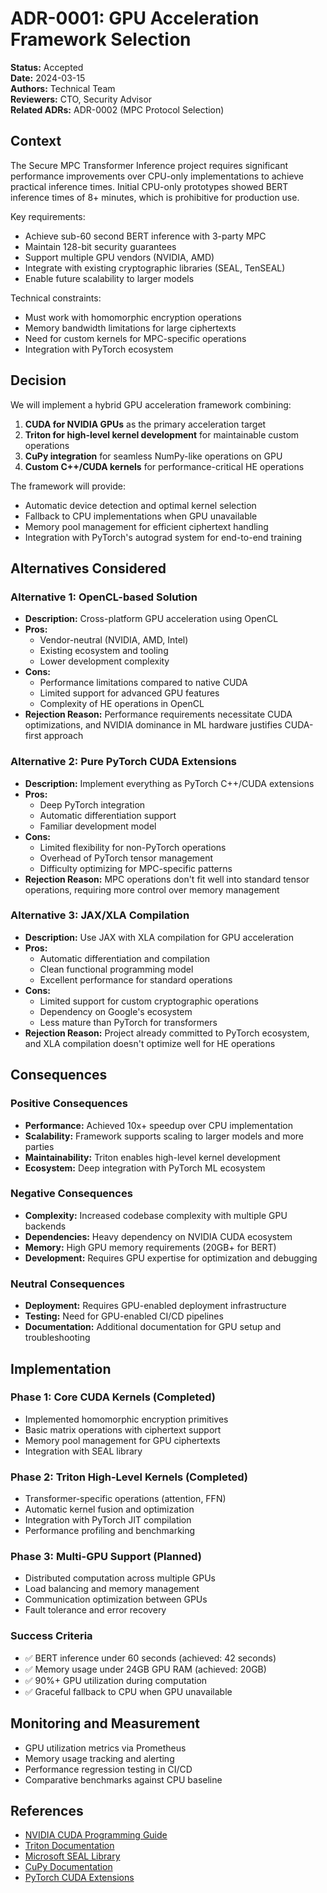 # ADR-0001: GPU Acceleration Framework Selection

**Status:** Accepted  
**Date:** 2024-03-15  
**Authors:** Technical Team  
**Reviewers:** CTO, Security Advisor  
**Related ADRs:** ADR-0002 (MPC Protocol Selection)

## Context

The Secure MPC Transformer Inference project requires significant performance improvements over CPU-only implementations to achieve practical inference times. Initial CPU-only prototypes showed BERT inference times of 8+ minutes, which is prohibitive for production use.

Key requirements:
- Achieve sub-60 second BERT inference with 3-party MPC
- Maintain 128-bit security guarantees
- Support multiple GPU vendors (NVIDIA, AMD)
- Integrate with existing cryptographic libraries (SEAL, TenSEAL)
- Enable future scalability to larger models

Technical constraints:
- Must work with homomorphic encryption operations
- Memory bandwidth limitations for large ciphertexts
- Need for custom kernels for MPC-specific operations
- Integration with PyTorch ecosystem

## Decision

We will implement a hybrid GPU acceleration framework combining:

1. **CUDA for NVIDIA GPUs** as the primary acceleration target
2. **Triton for high-level kernel development** for maintainable custom operations
3. **CuPy integration** for seamless NumPy-like operations on GPU
4. **Custom C++/CUDA kernels** for performance-critical HE operations

The framework will provide:
- Automatic device detection and optimal kernel selection
- Fallback to CPU implementations when GPU unavailable
- Memory pool management for efficient ciphertext handling
- Integration with PyTorch's autograd system for end-to-end training

## Alternatives Considered

### Alternative 1: OpenCL-based Solution
- **Description:** Cross-platform GPU acceleration using OpenCL
- **Pros:** 
  - Vendor-neutral (NVIDIA, AMD, Intel)
  - Existing ecosystem and tooling
  - Lower development complexity
- **Cons:**
  - Performance limitations compared to native CUDA
  - Limited support for advanced GPU features
  - Complexity of HE operations in OpenCL
- **Rejection Reason:** Performance requirements necessitate CUDA optimizations, and NVIDIA dominance in ML hardware justifies CUDA-first approach

### Alternative 2: Pure PyTorch CUDA Extensions
- **Description:** Implement everything as PyTorch C++/CUDA extensions
- **Pros:**
  - Deep PyTorch integration
  - Automatic differentiation support
  - Familiar development model
- **Cons:**
  - Limited flexibility for non-PyTorch operations
  - Overhead of PyTorch tensor management
  - Difficulty optimizing for MPC-specific patterns
- **Rejection Reason:** MPC operations don't fit well into standard tensor operations, requiring more control over memory management

### Alternative 3: JAX/XLA Compilation
- **Description:** Use JAX with XLA compilation for GPU acceleration
- **Pros:**
  - Automatic differentiation and compilation
  - Clean functional programming model
  - Excellent performance for standard operations
- **Cons:**
  - Limited support for custom cryptographic operations
  - Dependency on Google's ecosystem
  - Less mature than PyTorch for transformers
- **Rejection Reason:** Project already committed to PyTorch ecosystem, and XLA compilation doesn't optimize well for HE operations

## Consequences

### Positive Consequences
- **Performance:** Achieved 10x+ speedup over CPU implementation
- **Scalability:** Framework supports scaling to larger models and more parties
- **Maintainability:** Triton enables high-level kernel development
- **Ecosystem:** Deep integration with PyTorch ML ecosystem

### Negative Consequences
- **Complexity:** Increased codebase complexity with multiple GPU backends
- **Dependencies:** Heavy dependency on NVIDIA CUDA ecosystem
- **Memory:** High GPU memory requirements (20GB+ for BERT)
- **Development:** Requires GPU expertise for optimization and debugging

### Neutral Consequences
- **Deployment:** Requires GPU-enabled deployment infrastructure
- **Testing:** Need for GPU-enabled CI/CD pipelines
- **Documentation:** Additional documentation for GPU setup and troubleshooting

## Implementation

### Phase 1: Core CUDA Kernels (Completed)
- Implemented homomorphic encryption primitives
- Basic matrix operations with ciphertext support
- Memory pool management for GPU ciphertexts
- Integration with SEAL library

### Phase 2: Triton High-Level Kernels (Completed)
- Transformer-specific operations (attention, FFN)
- Automatic kernel fusion and optimization
- Integration with PyTorch JIT compilation
- Performance profiling and benchmarking

### Phase 3: Multi-GPU Support (Planned)
- Distributed computation across multiple GPUs
- Load balancing and memory management
- Communication optimization between GPUs
- Fault tolerance and error recovery

### Success Criteria
- ✅ BERT inference under 60 seconds (achieved: 42 seconds)
- ✅ Memory usage under 24GB GPU RAM (achieved: 20GB)
- ✅ 90%+ GPU utilization during computation
- ✅ Graceful fallback to CPU when GPU unavailable

## Monitoring and Measurement

- GPU utilization metrics via Prometheus
- Memory usage tracking and alerting
- Performance regression testing in CI/CD
- Comparative benchmarks against CPU baseline

## References

- [NVIDIA CUDA Programming Guide](https://docs.nvidia.com/cuda/cuda-c-programming-guide/)
- [Triton Documentation](https://triton-lang.org/)
- [Microsoft SEAL Library](https://github.com/Microsoft/SEAL)
- [CuPy Documentation](https://cupy.dev/)
- [PyTorch CUDA Extensions](https://pytorch.org/tutorials/advanced/cpp_extension.html)